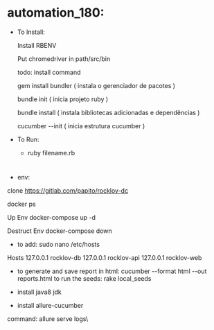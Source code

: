 # automation_180:

* To Install:

    Install RBENV

    Put chromedriver in path/src/bin

    todo: install command

    gem install bundler ( instala o gerenciador de pacotes )

    bundle init ( inicia projeto ruby )

    bundle install ( instala bibliotecas adicionadas e dependências )

    cucumber --init ( inicia estrutura cucumber )

* To Run:
    * ruby filename.rb


#

* env:

clone https://gitlab.com/papito/rocklov-dc

docker ps

Up Env
docker-compose up -d

Destruct Env
docker-compose down

* to add: sudo nano /etc/hosts

Hosts
127.0.0.1 rocklov-db
127.0.0.1 rocklov-api
127.0.0.1 rocklov-web

* to generate and save report in html:
    cucumber --format html --out reports.html
    to run the seeds:
    rake local_seeds

* install java8 jdk
* install allure-cucumber

command: allure serve logs\
#
